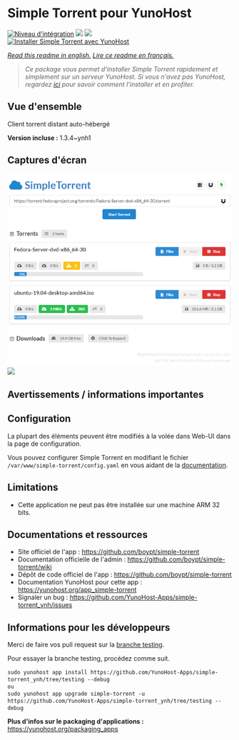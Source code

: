 # Simple Torrent pour YunoHost

[![Niveau d'intégration](https://dash.yunohost.org/integration/simple-torrent.svg)](https://dash.yunohost.org/appci/app/simple-torrent) ![](https://ci-apps.yunohost.org/ci/badges/simple-torrent.status.svg) ![](https://ci-apps.yunohost.org/ci/badges/simple-torrent.maintain.svg)  
[![Installer Simple Torrent avec YunoHost](https://install-app.yunohost.org/install-with-yunohost.svg)](https://install-app.yunohost.org/?app=simple-torrent)

*[Read this readme in english.](./README.md)*
*[Lire ce readme en français.](./README_fr.md)*

> *Ce package vous permet d'installer Simple Torrent rapidement et simplement sur un serveur YunoHost.
Si vous n'avez pas YunoHost, regardez [ici](https://yunohost.org/#/install) pour savoir comment l'installer et en profiter.*

## Vue d'ensemble

Client torrent distant auto-hébergé

**Version incluse :** 1.3.4~ynh1



## Captures d'écran

![](./doc/screenshots/64239393-bdbb6480-cf32-11e9-9269-d8d10e7c0dc7.png)
![](./doc/screenshots/.DS_Store)

## Avertissements / informations importantes

## Configuration

La plupart des éléments peuvent être modifiés à la volée dans Web-UI dans la page de configuration.

Vous pouvez configurer Simple Torrent en modifiant le fichier `/var/www/simple-torrent/config.yaml` en vous aidant de la [documentation](https://github.com/boypt/simple-torrent/wiki/Config-File).

## Limitations

- Cette application ne peut pas être installée sur une machine ARM 32 bits.

## Documentations et ressources

* Site officiel de l'app : https://github.com/boypt/simple-torrent
* Documentation officielle de l'admin : https://github.com/boypt/simple-torrent/wiki
* Dépôt de code officiel de l'app : https://github.com/boypt/simple-torrent
* Documentation YunoHost pour cette app : https://yunohost.org/app_simple-torrent
* Signaler un bug : https://github.com/YunoHost-Apps/simple-torrent_ynh/issues

## Informations pour les développeurs

Merci de faire vos pull request sur la [branche testing](https://github.com/YunoHost-Apps/simple-torrent_ynh/tree/testing).

Pour essayer la branche testing, procédez comme suit.
```
sudo yunohost app install https://github.com/YunoHost-Apps/simple-torrent_ynh/tree/testing --debug
ou
sudo yunohost app upgrade simple-torrent -u https://github.com/YunoHost-Apps/simple-torrent_ynh/tree/testing --debug
```

**Plus d'infos sur le packaging d'applications :** https://yunohost.org/packaging_apps